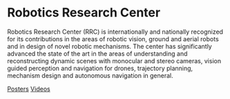 # Robotics Research Center

Robotics Research Center (RRC) is internationally and nationally recognized for its contributions in the areas of robotic vision, ground and aerial robots and in design of novel robotic mechanisms. The center has significantly advanced the state of the art in the areas of understanding and reconstructing dynamic scenes with monocular and stereo cameras, vision guided perception and navigation for drones, trajectory planning, mechanism design and autonomous navigation in general.

[Posters](https://photos.app.goo.gl/nkAJC4mfjyguZyLQ7)
[Videos](https://www.youtube.com/playlist?list=PLNEveYilIj1CK4gp0XK83Agx8mZ9BNN8R)
